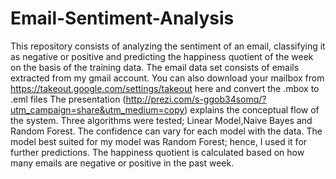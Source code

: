 # Email-Sentiment-Analysis

This repository consists of analyzing the sentiment of an email, classifying it as negative or positive and predicting the happiness quotient of the week on the basis of the training data.
The email data set consists of emails extracted from my gmail account. You can also download your mailbox from https://takeout.google.com/settings/takeout here and convert the .mbox to .eml files
The presentation (http://prezi.com/s-ggob34somq/?utm_campaign=share&utm_medium=copy) explains the conceptual flow of the system. Three algorithms were tested; Linear Model,Naive Bayes and Random Forest.
The confidence can vary for each model with the data. The model best suited for my model was Random Forest; hence, I used it for further predictions.
The happiness quotient is calculated based on how many emails are negative or positive in the past week.
